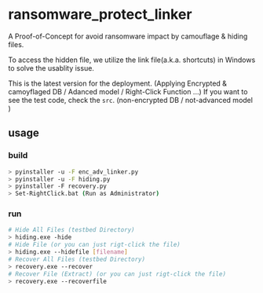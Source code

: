 # ransomware_protect_linker
A Proof-of-Concept for avoid ransomware impact by camouflage & hiding files.

To access the hidden file, we utilize the link file(a.k.a. shortcuts) in Windows to solve the usablity issue.

This is the latest version for the deployment. (Applying Encrypted & camoyflaged DB / Adanced model / Right-Click Function ...)
If you want to see the test code, check the ```src```. (non-encrypted DB / not-advanced model )

## usage

### build
```bash
> pyinstaller -u -F enc_adv_linker.py
> pyinstaller -u -F hiding.py
> pyinstaller -F recovery.py
> Set-RightClick.bat (Run as Administrator)
```
### run
```bash
# Hide All Files (testbed Directory)
> hiding.exe -hide
# Hide File (or you can just rigt-click the file)
> hiding.exe --hidefile [filename]
# Recover All Files (testbed Directory)
> recovery.exe --recover
# Recover File (Extract) (or you can just rigt-click the file)
> recovery.exe --recoverfile
```
